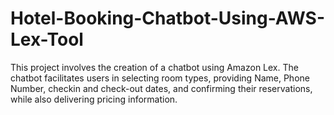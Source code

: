 # Hotel-Booking-Chatbot-Using-AWS-Lex-Tool
This project involves the creation of a chatbot using Amazon Lex. The chatbot facilitates users in selecting room types, providing Name, Phone Number, checkin and check-out dates, and confirming their reservations, while also delivering pricing information.
